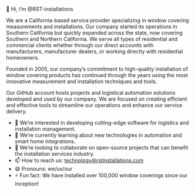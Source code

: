 👋 Hi, I’m @RST-installations

We are a California-based service provider specializing in window covering measurements and installations. Our company started its operations in Southern California but quickly expanded across the state, now covering Southern and Northern California. We serve all types of residential and commercial clients whether through our direct accounts with manufacturers, manufacturer dealers, or working directly with residential homeowners.

Founded in 2005, our company’s commitment to high-quality installation of window covering products has continued through the years using the most innovative measurement and installation techniques and tools.

Our GitHub account hosts projects and logistical automation solutions developed and used by our company. We are focused on creating efficient and effective tools to streamline our operations and enhance our service delivery.

- 👀 We’re interested in developing cutting-edge software for logistics and installation management.
- 🌱 We’re currently learning about new technologies in automation and smart home integrations.
- 💞️ We’re looking to collaborate on open-source projects that can benefit the installation services industry.
- 📫 How to reach us: [technology@rstinstallations.com](technology@rstinstallations.com)
- 😄 Pronouns: we/us/our
- ⚡ Fun fact: We have installed over 100,000 window coverings since our inception!

<!---
RST-installations/RST-installations is a ✨ special ✨ repository because its `README.md` (this file) appears on your GitHub profile.
You can click the Preview link to take a look at your changes.
--->
